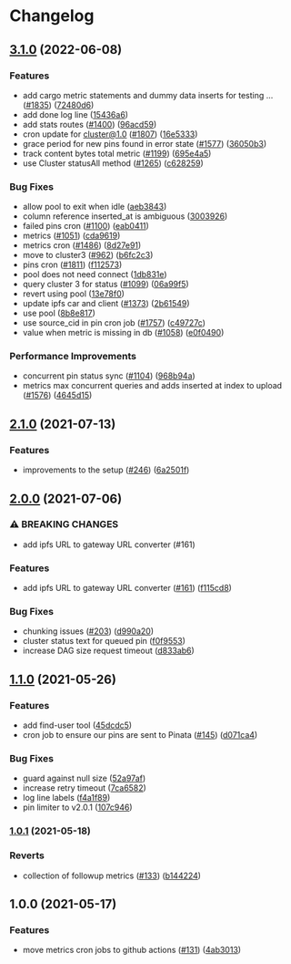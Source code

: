 # Changelog

## [3.1.0](https://github.com/nftstorage/nft.storage/compare/cron-v3.0.0...cron-v3.1.0) (2022-06-08)


### Features

* add cargo metric statements and dummy data inserts for testing … ([#1835](https://github.com/nftstorage/nft.storage/issues/1835)) ([72480d6](https://github.com/nftstorage/nft.storage/commit/72480d6a9719308bf4a8a81c34764a51f5f58cfa))
* add done log line ([15436a6](https://github.com/nftstorage/nft.storage/commit/15436a6f9f740785d3462964c1b8ff449ccbb7f5))
* add stats routes ([#1400](https://github.com/nftstorage/nft.storage/issues/1400)) ([96acd59](https://github.com/nftstorage/nft.storage/commit/96acd592b8e0cc36f2adaf542ef4921cfa8bea22))
* cron update for cluster@1.0 ([#1807](https://github.com/nftstorage/nft.storage/issues/1807)) ([16e5333](https://github.com/nftstorage/nft.storage/commit/16e5333346d22c7c2d212ca0a80ff712fbc6ba2b))
* grace period for new pins found in error state ([#1577](https://github.com/nftstorage/nft.storage/issues/1577)) ([36050b3](https://github.com/nftstorage/nft.storage/commit/36050b3a8b52ad71348cca346a7dd3933b6f168f))
* track content bytes total metric ([#1199](https://github.com/nftstorage/nft.storage/issues/1199)) ([695e4a5](https://github.com/nftstorage/nft.storage/commit/695e4a5d7bbefc125291cfd001a743683efb6808))
* use Cluster statusAll method ([#1265](https://github.com/nftstorage/nft.storage/issues/1265)) ([c628259](https://github.com/nftstorage/nft.storage/commit/c628259179db7890335c476fffeff636b9fd0c26))


### Bug Fixes

* allow pool to exit when idle ([aeb3843](https://github.com/nftstorage/nft.storage/commit/aeb38439bc98f90877763d51e03ffe0247f236f3))
* column reference inserted_at is ambiguous ([3003926](https://github.com/nftstorage/nft.storage/commit/3003926c399be163fd09b3e4788699ac8f850f61))
* failed pins cron ([#1100](https://github.com/nftstorage/nft.storage/issues/1100)) ([eab0411](https://github.com/nftstorage/nft.storage/commit/eab0411b1215791469fa691edfb33d3b9ed398d1))
* metrics ([#1051](https://github.com/nftstorage/nft.storage/issues/1051)) ([cda9619](https://github.com/nftstorage/nft.storage/commit/cda9619d9dcdd26a449d20d78fec769d7ec20c28))
* metrics cron ([#1486](https://github.com/nftstorage/nft.storage/issues/1486)) ([8d27e91](https://github.com/nftstorage/nft.storage/commit/8d27e919b734194cdd459c4714fe96eec748a119))
* move to cluster3 ([#962](https://github.com/nftstorage/nft.storage/issues/962)) ([b6fc2c3](https://github.com/nftstorage/nft.storage/commit/b6fc2c3dfb1813f36f6a35e38c5f89fffb15e238))
* pins cron ([#1811](https://github.com/nftstorage/nft.storage/issues/1811)) ([f112573](https://github.com/nftstorage/nft.storage/commit/f1125738ba8e9c70a4a4da2cd8d3cbb48cb5b4c2))
* pool does not need connect ([1db831e](https://github.com/nftstorage/nft.storage/commit/1db831e0548c5996569a8dfc9884a6feabdf52c5))
* query cluster 3 for status ([#1099](https://github.com/nftstorage/nft.storage/issues/1099)) ([06a99f5](https://github.com/nftstorage/nft.storage/commit/06a99f512f461c75b90a41de09ef89cec6a85a84))
* revert using pool ([13e78f0](https://github.com/nftstorage/nft.storage/commit/13e78f0ee2ac9deff979da696ff3a481695eee22))
* update ipfs car and client ([#1373](https://github.com/nftstorage/nft.storage/issues/1373)) ([2b61549](https://github.com/nftstorage/nft.storage/commit/2b61549f4f31684a6afca28c9f7ed39dc076ada2))
* use pool ([8b8e817](https://github.com/nftstorage/nft.storage/commit/8b8e817379245b8cf2cfab135124d4636efbc6de))
* use source_cid in pin cron job ([#1757](https://github.com/nftstorage/nft.storage/issues/1757)) ([c49727c](https://github.com/nftstorage/nft.storage/commit/c49727c6159c37843f8b61957a6c97b2f1123637))
* value when metric is missing in db ([#1058](https://github.com/nftstorage/nft.storage/issues/1058)) ([e0f0490](https://github.com/nftstorage/nft.storage/commit/e0f049049efa4dc9d2bf2b9720cec119b917cb1c))


### Performance Improvements

* concurrent pin status sync ([#1104](https://github.com/nftstorage/nft.storage/issues/1104)) ([968b94a](https://github.com/nftstorage/nft.storage/commit/968b94a7977397804113d54b519afd1f1aaa03bd))
* metrics max concurrent queries and adds inserted at index to upload ([#1576](https://github.com/nftstorage/nft.storage/issues/1576)) ([4645d15](https://github.com/nftstorage/nft.storage/commit/4645d1594ec93eefee2d2d8f783b6ff5be5cfd8e))

## [2.1.0](https://www.github.com/nftstorage/nft.storage/compare/cron-v2.0.0...cron-v2.1.0) (2021-07-13)


### Features

* improvements to the setup ([#246](https://www.github.com/nftstorage/nft.storage/issues/246)) ([6a2501f](https://www.github.com/nftstorage/nft.storage/commit/6a2501f5c340af87c1571886961920280afec249))

## [2.0.0](https://www.github.com/nftstorage/nft.storage/compare/cron-v1.1.0...cron-v2.0.0) (2021-07-06)


### ⚠ BREAKING CHANGES

* add ipfs URL to gateway URL converter (#161)

### Features

* add ipfs URL to gateway URL converter ([#161](https://www.github.com/nftstorage/nft.storage/issues/161)) ([f115cd8](https://www.github.com/nftstorage/nft.storage/commit/f115cd8964bc565fc1a3313fc8d2fb3a392dd0ac))


### Bug Fixes

* chunking issues ([#203](https://www.github.com/nftstorage/nft.storage/issues/203)) ([d990a20](https://www.github.com/nftstorage/nft.storage/commit/d990a207fd99aa74bde56a5d6b79e5027cf42287))
* cluster status text for queued pin ([f0f9553](https://www.github.com/nftstorage/nft.storage/commit/f0f955305e9d65b6993f04a18b30673e5f8bc5e6))
* increase DAG size request timeout ([d833ab6](https://www.github.com/nftstorage/nft.storage/commit/d833ab631b865e9406b6434769d934f8c1bde946))

## [1.1.0](https://www.github.com/nftstorage/nft.storage/compare/cron-v1.0.1...cron-v1.1.0) (2021-05-26)


### Features

* add find-user tool ([45dcdc5](https://www.github.com/nftstorage/nft.storage/commit/45dcdc55b552d1b6ba8f3ba1db9f6a263fcf7e2f))
* cron job to ensure our pins are sent to Pinata ([#145](https://www.github.com/nftstorage/nft.storage/issues/145)) ([d071ca4](https://www.github.com/nftstorage/nft.storage/commit/d071ca4bb0921f9a663f8024a0e0e8a0fc7de0dd))


### Bug Fixes

* guard against null size ([52a97af](https://www.github.com/nftstorage/nft.storage/commit/52a97af6a2cf2be4b8dee1de946f05179b361358))
* increase retry timeout ([7ca6582](https://www.github.com/nftstorage/nft.storage/commit/7ca6582f0fd9ce07a59c7766fc3c907fe3d1fbf0))
* log line labels ([f4a1f89](https://www.github.com/nftstorage/nft.storage/commit/f4a1f890f4820aae92d2fcecd630ad972658e4c9))
* pin limiter to v2.0.1 ([107c946](https://www.github.com/nftstorage/nft.storage/commit/107c9462fc6f9118e8b390c6cbc18ef0bc55f18c))

### [1.0.1](https://www.github.com/nftstorage/nft.storage/compare/cron-v1.0.0...cron-v1.0.1) (2021-05-18)


### Reverts

* collection of followup metrics ([#133](https://www.github.com/nftstorage/nft.storage/issues/133)) ([b144224](https://www.github.com/nftstorage/nft.storage/commit/b144224ace1e67ba415206a6a3d9fcb071fbf878))

## 1.0.0 (2021-05-17)


### Features

* move metrics cron jobs to github actions ([#131](https://www.github.com/nftstorage/nft.storage/issues/131)) ([4ab3013](https://www.github.com/nftstorage/nft.storage/commit/4ab30134173764b82d1fb1887dafcb6e8f98ef9d))

